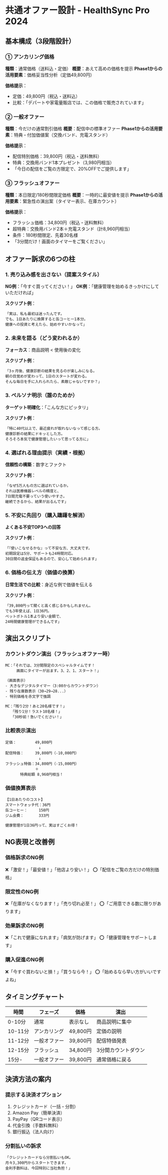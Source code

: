 # 共通オファー設計 - HealthSync Pro 2024

## 基本構成（3段階設計）

### ① アンカリング価格
**種類**：通常価格（送料込・定価）
**概要**：あえて高めの価格を提示
**Phase1からの活用要素**：価格妥当性分析（定価49,800円）

**価格提示**：
- 定価：49,800円（税込・送料込）
- 比較：「デパートや家電量販店では、この価格で販売されています」

### ② 一般オファー
**種類**：今だけの通常割引価格
**概要**：配信中の標準オファー
**Phase1からの活用要素**：特典・付加価値案（交換バンド、充電スタンド）

**価格提示**：
- 配信特別価格：39,800円（税込・送料無料）
- 特典：交換用バンド1本プレゼント（3,980円相当）
- 「今日の配信をご覧の方限定で、20%OFFでご提供します」

### ③ フラッシュオファー
**種類**：本日限定/180秒間限定価格
**概要**：一時的に最安値を提示
**Phase1からの活用要素**：緊急性の演出案（タイマー表示、在庫カウント）

**価格提示**：
- フラッシュ価格：34,800円（税込・送料無料）
- 超特典：交換用バンド2本＋充電スタンド（計8,960円相当）
- 条件：180秒間限定、先着30名様
- 「3分間だけ！画面のタイマーをご覧ください」

## オファー訴求の6つの柱

### 1. 売り込み感を出さない（提案スタイル）
**NG例**：「今すぐ買ってください！」
**OK例**：「健康管理を始めるきっかけにしていただければ」

**スクリプト例**：
```
「実は、私も最初は迷ったんです。
でも、1日あたりに換算すると缶コーヒー1本分。
健康への投資と考えたら、始めやすいかなって」
```

### 2. 未来を語る（どう変われるか）
**フォーカス**：商品説明 < 使用後の変化

**スクリプト例**：
```
「3ヶ月後、健康診断の結果を見るのが楽しみになる。
朝の目覚めが変わって、1日のスタートが変わる。
そんな毎日を手に入れられたら、素敵じゃないですか？」
```

### 3. ペルソナ明示（誰のためか）
**ターゲット明確化**：「こんな方にピッタリ」

**スクリプト例**：
```
「特に40代以上で、最近疲れが取れないなって感じる方。
健康診断の結果にドキッとした方。
そろそろ本気で健康管理したいって思ってる方に」
```

### 4. 選ばれる理由提示（実績・根拠）
**信頼性の構築**：数字とファクト

**スクリプト例**：
```
「なぜ5万人もの方に選ばれているか。
それは医療機器レベルの精度と、
7日間充電不要っていう使いやすさ。
継続できるから、結果が出るんです」
```

### 5. 不安に先回り（購入躊躇を解消）
**よくある不安TOP3への回答**

**スクリプト例**：
```
「『使いこなせるかな』って不安な方、大丈夫です。
初期設定は5分、サポートも24時間対応。
30日間の返金保証もあるので、安心して始められます」
```

### 6. 価格の伝え方（価値の換算）
**日常生活での比較**：身近な例で価値を伝える

**スクリプト例**：
```
「39,800円って聞くと高く感じるかもしれません。
でも3年使えば、1日36円。
ペットボトル1本より安い金額で、
24時間健康管理ができるんです」
```

## 演出スクリプト

### カウントダウン演出（フラッシュオファー時）
```
MC：「それでは、3分間限定のスペシャルタイムです！
　　　画面にタイマーが出ます。3、2、1、スタート！」

（画面表示）
- 大きなデジタルタイマー（3:00からカウントダウン）
- 残り在庫数表示（30→29→28...）
- 特別価格を赤文字で強調

MC：「残り2分！あと20名様です！」
　　「残り1分！ラスト10名様！」
　　「30秒前！急いでください！」
```

### 比較表示演出
```
定価：　　　　　49,800円
　　　　　　　　　↓
配信特価：　　　39,800円（-10,000円）
　　　　　　　　　↓
フラッシュ特価：34,800円（-15,000円）
　　　　　　　　＋
　　　　特典総額 8,960円相当！
```

### 価値換算表示
```
【1日あたりのコスト】
スマートウォッチ代：36円
缶コーヒー：　　　150円
ジム会費：　　　　333円

健康管理が1日36円って、実はすごくお得！
```

## NG表現と改善例

### 価格訴求のNG例
❌「激安！」「最安値！」「他店より安い！」
⭕「配信をご覧の方だけの特別価格」

### 限定性のNG例
❌「在庫がなくなります！」「売り切れ必至！」
⭕「ご用意できる数に限りがあります」

### 効果訴求のNG例
❌「これで健康になれます」「病気が防げます」
⭕「健康管理をサポートします」

### 購入促進のNG例
❌「今すぐ買わないと損！」「買うなら今！」
⭕「始めるなら早い方がいいですよね」

## タイミングチャート

| 時間 | フェーズ | 価格 | 演出 |
|------|---------|------|------|
| 0-10分 | 通常 | 表示なし | 商品説明に集中 |
| 10-11分 | アンカリング | 49,800円 | 定価の説明 |
| 11-12分 | 一般オファー | 39,800円 | 配信特価発表 |
| 12-15分 | フラッシュ | 34,800円 | 3分間カウントダウン |
| 15分- | 一般オファー | 39,800円 | 通常価格に戻る |

## 決済方法の案内

### 提示する決済オプション
1. クレジットカード（一括・分割）
2. Amazon Pay（簡単決済）
3. PayPay（QRコード表示）
4. 代金引換（手数料無料）
5. 銀行振込（法人向け）

### 分割払いの訴求
```
「クレジットカードなら分割払いもOK。
月々3,300円からスタートできます。
金利手数料は、今回特別に当社負担！」
```